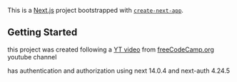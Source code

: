 This is a [Next.js](https://nextjs.org/) project bootstrapped with [`create-next-app`](https://github.com/vercel/next.js/tree/canary/packages/create-next-app).

## Getting Started

this project was created following a [YT video](https://www.youtube.com/watch?v=MNm1XhDjX1s) from [freeCodeCamp.org](https://www.youtube.com/@freecodecamp) youtube channel

has authentication and authorization using next 14.0.4 and next-auth 4.24.5

